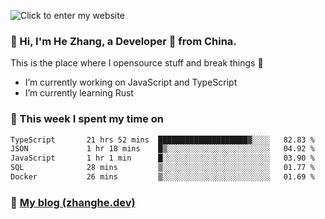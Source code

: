 ![Click to enter my website](https://github.com/zhanghecool/zhanghecool/assets/7930156/9a23f1b1-0360-42fa-a5af-91f48dc9cf5f)

### 👋 Hi, I'm He Zhang, a Developer 🚀 from China.

This is the place where I opensource stuff and break things :rofl:

- I’m currently working on JavaScript and TypeScript
- I’m currently learning Rust

### 💪 This week I spent my time on

<!--START_SECTION:waka-->

```txt
TypeScript       21 hrs 52 mins  ████████████████████▓░░░░   82.83 %
JSON             1 hr 18 mins    █▒░░░░░░░░░░░░░░░░░░░░░░░   04.92 %
JavaScript       1 hr 1 min      █░░░░░░░░░░░░░░░░░░░░░░░░   03.90 %
SQL              28 mins         ▒░░░░░░░░░░░░░░░░░░░░░░░░   01.77 %
Docker           26 mins         ▒░░░░░░░░░░░░░░░░░░░░░░░░   01.69 %
```

<!--END_SECTION:waka-->

### 🌈 [My blog (zhanghe.dev)](https://zhanghe.dev) 
